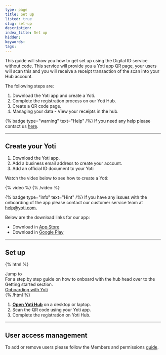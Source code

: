 ```yaml
---
type: page
title: Set up
listed: true
slug: set-up
description: 
index_title: Set up
hidden: 
keywords: 
tags: 
---
```


This guide will show you how to get set up using the Digital ID service without code. This service will provide you a Yoti app QR page, your users will scan this and you will receive a receipt transaction of the scan into your Hub account.

The following steps are:

1. Download the Yoti app and create a Yoti.
2. Complete the registration process on our Yoti Hub.
3. Create a QR code page.
4. Managing your data - View your receipts in the hub.

{% badge type="warning" text="Help" /%} If you need any help please contact us [here](https://yoti.force.com/yotisupport/s/contactsupport).

---

## Create your Yoti

1. Download the Yoti app.
2. Add a business email address to create your account.
3. Add an official ID document to your Yoti

Watch the video below to see how to create a Yoti:

{% video %}
{% /video %}

{% badge type="info" text="Hint" /%} If you have any issues with the onboarding of the app please contact our customer service team at [help@yoti.com.](mailto:help@yoti.com)

Below are the download links for our app:

- Download in [App Store](https://apps.apple.com/gb/app/yoti-your-digital-identity/id983980808)
- Download in [Google Play](https://play.google.com/store/apps/details?id=com.yoti.mobile.android.live&amp;hl=en_GB)

---

## Set up

{% html %}
<div class="alert-BYS">
   <div class="alert-title" id="BYS">
      Jump to
   </div>
   <div class="alert-text" >
      For a step by step guide on how to onboard with the hub head over to the Getting started section.
   </div>
   <div class="alert-links"> 
      <a  target="_self" href="https://developers.yoti.com/yoti/getting-started"> Onboarding with Yoti </a>
   </div>
</div>
{% /html %}

1. **[Open Yoti Hub](https://hub.yoti.com/)** on a desktop or laptop.
2. Scan the QR code using your Yoti app.
3. Complete the registration on Yoti Hub.

---

## User access management

To add or remove users please follow the Members and permissions [guide](/digital-id/members-and-permissions).
